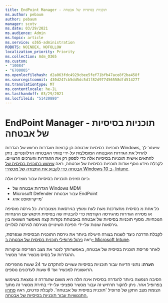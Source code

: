 ```yaml
---
title: EndPoint Manager - תוכניות בסיסיות של אבטחה
ms.author: pebaum
author: pebaum
manager: scotv
ms.date: 03/29/2021
ms.audience: Admin
ms.topic: article
ms.service: o365-administration
ROBOTS: NOINDEX, NOFOLLOW
localization_priority: Priority
ms.collection: Adm_O365
ms.custom:
- "10084"
- "6700005"
ms.openlocfilehash: d2a063fdc4929cbee5fef71bfb47ace8f2ba458f
ms.sourcegitcommit: 430d247cb5dd5dc5d1f82d977456558dfd514277
ms.translationtype: MT
ms.contentlocale: he-IL
ms.lasthandoff: 03/29/2021
ms.locfileid: "51420880"
---
```

# <a name="endpoint-manager---security-baselines"></a>EndPoint Manager - תוכניות בסיסיות של אבטחה

תוכניות בסיסיות אבטחה הן קבוצות מוגדרות מראש של הגדרות Windows, שיעזור לך להחיל את הגדרות האבטחה המומלצות על-ידי צוותי האבטחה הרלוונטיים. ניתן להתאים אישית תוכניות בסיסיות אלה כדי לספק רק את ההגדרות והערכים הרצויים. לקבלת מידע נוסף אודות תוכניות בסיסיות של אבטחה, ראה [שימוש בתוכנית בסיסית של אבטחה כדי לקבוע את התצורה של מכשירי Windows 10 ב- Intune](https://docs.microsoft.com/mem/intune/protect/security-baselines).

כיום זמינים תוכניות בסיסיות עבור מוצרים אלה:

- הגדרות אבטחה של Windows MDM
- Microsoft Defender עבור אבטחת EndPoint
- מייקרוסופט אדג'

כל אחת מ בסיסית מתעדכנת מעת לעת ומופץ בגירסאות מצטברות. כל גירסה מוסיפה או מסירה הגדרות מהגירסה הקודמת כדי להבטיח שה בסיסית תיפגש עם ההנחיות הנוכחיות. מסוף תוכניות בסיסיות של אבטחה באבטחת נקודות קצה מאפשר השוואה בין גירסאות שונות על-ידי הפיכת השינויים מגירסה לגירסה לגלויים.

לקבלת הדרכה כיצד לשנות בצורה היעילה ביותר את גירסת התוכנית הבסיסית שנפרסת, ראה [ניהול פרופילי תוכנית בסיסית של אבטחה ב- Microsoft Intune](https://docs.microsoft.com/mem/intune/protect/security-baselines-configure).

לאחר פריסת תוכנית בסיסית של אבטחה, באפשרותך לנטר את מצב הפריסה וביקורות ההגדרות על בסיס מכשיר אחר מכשיר.

**הערה:** נתוני הדיווח עבור תוכניות בסיסיות עשויים להתקדם עד 24 שעות מהפריסה הראשונית למכשיר ועד 6 שעות לעדכונים נוספים. 

הסיבה הנפוצה ביותר להגדרה בסיסית אינה חלה היא משום שהגדרה זו נמצאת בשימוש בפרופיל אחר. ניתן לחקור תרחיש זה עבור מכשיר ספציפי על-ידי בחירת מכשיר זה מתוך הצומת מצב התקן של פרופיל 'תוכנית בסיסית של אבטחה'. לקבלת פרטים, ראה [פתרון התנגשויות עבור תוכניות בסיסיות של אבטחה.](https://docs.microsoft.com/mem/intune/protect/security-baselines-monitor#resolve-conflicts-for-security-baselines)